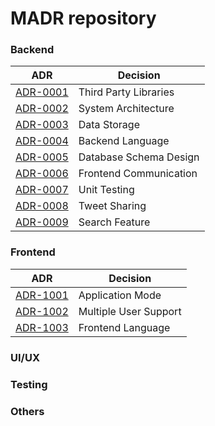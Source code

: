 

<!-- adrlog -->

# MADR repository

### Backend

| ADR                                       | Decision                      |
| ---                                       | ---                           |
| [ADR-0001](0001-third-party-libs.md)      | Third Party Libraries         |
| [ADR-0002](0002-system-architecture.md)   | System Architecture           |
| [ADR-0003](0003-data-storage.md)          | Data Storage                  |
| [ADR-0004](0004-backend-language.md)      | Backend Language              |
| [ADR-0005](0005-db-schema-design.md)      | Database Schema Design        |
| [ADR-0006](0006-frontend-communication.md)| Frontend Communication        |
| [ADR-0007](0007-unit-testing.md)          | Unit Testing                  | 
| [ADR-0008](0008-tweet-sharing.md)         | Tweet Sharing                 | 
| [ADR-0009](0009-search-feature.md)        | Search Feature                | 

### Frontend

| ADR                                       | Decision                      |
| ---                                       | ---                           |
| [ADR-1001](1001-app-mode.md)              | Application Mode              |
| [ADR-1002](1002-multi-user-support.md)    | Multiple User Support         |
| [ADR-1003](1003-frontend-language.md)     | Frontend Language             |

### UI/UX


### Testing


### Others

<!-- adrlogstop -->










